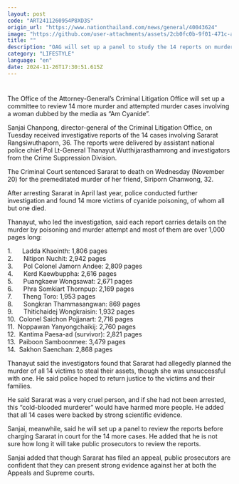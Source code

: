 ```yaml
---
layout: post
code: "ART2411260954P8XD3S"
origin_url: "https://www.nationthailand.com/news/general/40043624"
image: "https://github.com/user-attachments/assets/2cb0fc0b-9f01-471c-a530-b25a6ff63d13"
title: ""
description: "OAG will set up a panel to study the 14 reports on murder and attempted murder before presenting them in court to press more charges on ‘cyanide killer’ Sararat"
category: "LIFESTYLE"
language: "en"
date: 2024-11-26T17:30:51.615Z
---
```


# 









The Office of the Attorney-General’s Criminal Litigation Office will set up a committee to review 14 more murder and attempted murder cases involving a woman dubbed by the media as “Am Cyanide”.

Sanjai Chanpong, director-general of the Criminal Litigation Office, on Tuesday received investigative reports of the 14 cases involving Sararat Rangsiwuthaporn, 36. The reports were delivered by assistant national police chief Pol Lt-General Thanayut Wutthijarasthamrong and investigators from the Crime Suppression Division.

The Criminal Court sentenced Sararat to death on Wednesday (November 20) for the premeditated murder of her friend, Siriporn Chanwong, 32.

After arresting Sararat in April last year, police conducted further investigation and found 14 more victims of cyanide poisoning, of whom all but one died.

Thanayut, who led the investigation, said each report carries details on the murder by poisoning and murder attempt and most of them are over 1,000 pages long:

1\.      Ladda Khaointh: 1,806 pages  
2\.      Nitipon Nuchit: 2,942 pages  
3\.      Pol Colonel Jamorn Andee: 2,809 pages  
4\.      Kerd Kaewbuppha: 2,616 pages  
5\.      Puangkaew Wongsawat: 2,671 pages  
6\.      Phra Somkiart Thornpup: 2,169 pages  
7\.      Theng Toro: 1,953 pages  
8\.      Songkran Thammasangwan: 869 pages  
9\.      Thitichaidej Wongkraisin: 1,932 pages  
10\.  Colonel Saichon Pojjanart: 2,716 pages  
11\.  Noppawan Yanyongchaikij: 2,760 pages  
12\.  Kantima Paesa-ad (survivor): 2,821 pages  
13\.  Paiboon Samboonmee: 3,479 pages  
14\.  Sakhon Saenchan: 2,868 pages

Thanayut said the investigators found that Sararat had allegedly planned the murder of all 14 victims to steal their assets, though she was unsuccessful with one. He said police hoped to return justice to the victims and their families.

He said Sararat was a very cruel person, and if she had not been arrested, this “cold-blooded murderer” would have harmed more people. He added that all 14 cases were backed by strong scientific evidence.

Sanjai, meanwhile, said he will set up a panel to review the reports before charging Sararat in court for the 14 more cases. He added that he is not sure how long it will take public prosecutors to review the reports.

Sanjai added that though Sararat has filed an appeal, public prosecutors are confident that they can present strong evidence against her at both the Appeals and Supreme courts.